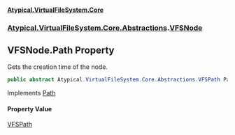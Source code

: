 #### [Atypical.VirtualFileSystem.Core](VirtualFileSystem.md 'VirtualFileSystem')
### [Atypical.VirtualFileSystem.Core.Abstractions](VirtualFileSystem.md#Atypical.VirtualFileSystem.Core.Abstractions 'Atypical.VirtualFileSystem.Core.Abstractions').[VFSNode](VFSNode.md 'Atypical.VirtualFileSystem.Core.Abstractions.VFSNode')

## VFSNode.Path Property

Gets the creation time of the node.

```csharp
public abstract Atypical.VirtualFileSystem.Core.Abstractions.VFSPath Path { get; }
```

Implements [Path](IVirtualFileSystemNode.Path.md 'Atypical.VirtualFileSystem.Core.Contracts.IVirtualFileSystemNode.Path')

#### Property Value
[VFSPath](VFSPath.md 'Atypical.VirtualFileSystem.Core.Abstractions.VFSPath')